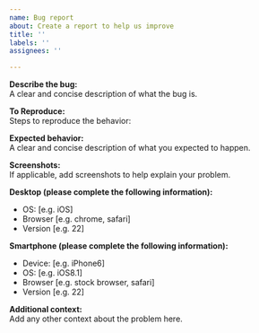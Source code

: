```yaml
---
name: Bug report
about: Create a report to help us improve
title: ''
labels: ''
assignees: ''

---
```


**Describe the bug:**    
A clear and concise description of what the bug is.

**To Reproduce:**      
Steps to reproduce the behavior:

**Expected behavior:**        
A clear and concise description of what you expected to happen.

**Screenshots:**    
If applicable, add screenshots to help explain your problem.

**Desktop (please complete the following information):**
 - OS: [e.g. iOS]
 - Browser [e.g. chrome, safari]
 - Version [e.g. 22]

**Smartphone (please complete the following information):**
 - Device: [e.g. iPhone6]
 - OS: [e.g. iOS8.1]
 - Browser [e.g. stock browser, safari]
 - Version [e.g. 22]

**Additional context:**    
Add any other context about the problem here.
